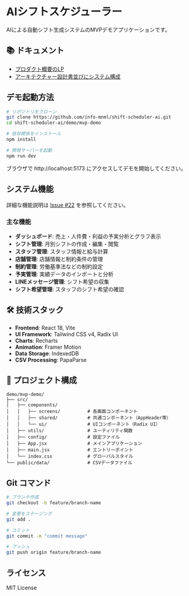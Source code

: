 # AIシフトスケジューラー

AIによる自動シフト生成システムのMVPデモアプリケーションです。

## 📚 ドキュメント

- [プロダクト概要のLP](https://claude.ai/public/artifacts/0f62011c-69c4-4e2f-abfc-01e52b5323a9)
- [アーキテクチャー設計書並びにシステム構成](https://sysdiag-datorr.manus.space)

## デモ起動方法

```bash
# リポジトリをクローン
git clone https://github.com/info-mnml/shift-scheduler-ai.git
cd shift-scheduler-ai/demo/mvp-demo

# 依存関係をインストール
npm install

# 開発サーバーを起動
npm run dev
```

ブラウザで http://localhost:5173 にアクセスしてデモを開始してください。

## システム機能

詳細な機能説明は [Issue #22](https://github.com/info-mnml/shift-scheduler-ai/issues/22) を参照してください。

### 主な機能

- **ダッシュボード**: 売上・人件費・利益の予実分析とグラフ表示
- **シフト管理**: 月別シフトの作成・編集・閲覧
- **スタッフ管理**: スタッフ情報と給与計算
- **店舗管理**: 店舗情報と制約条件の管理
- **制約管理**: 労働基準法などの制約設定
- **予実管理**: 実績データのインポートと分析
- **LINEメッセージ管理**: シフト希望の収集
- **シフト希望管理**: スタッフのシフト希望の確認

## 🛠️ 技術スタック

- **Frontend**: React 18, Vite
- **UI Framework**: Tailwind CSS v4, Radix UI
- **Charts**: Recharts
- **Animation**: Framer Motion
- **Data Storage**: IndexedDB
- **CSV Processing**: PapaParse

## 📁 プロジェクト構成

```
demo/mvp-demo/
├── src/
│   ├── components/
│   │   ├── screens/          # 各画面コンポーネント
│   │   ├── shared/           # 共通コンポーネント（AppHeader等）
│   │   └── ui/               # UIコンポーネント（Radix UI）
│   ├── utils/                # ユーティリティ関数
│   ├── config/               # 設定ファイル
│   ├── App.jsx               # メインアプリケーション
│   ├── main.jsx              # エントリーポイント
│   └── index.css             # グローバルスタイル
└── public/data/              # CSVデータファイル
```

## Git コマンド

```bash
# ブランチ作成
git checkout -b feature/branch-name

# 変更をステージング
git add .

# コミット
git commit -m "commit message"

# プッシュ
git push origin feature/branch-name
```

## ライセンス

MIT License
